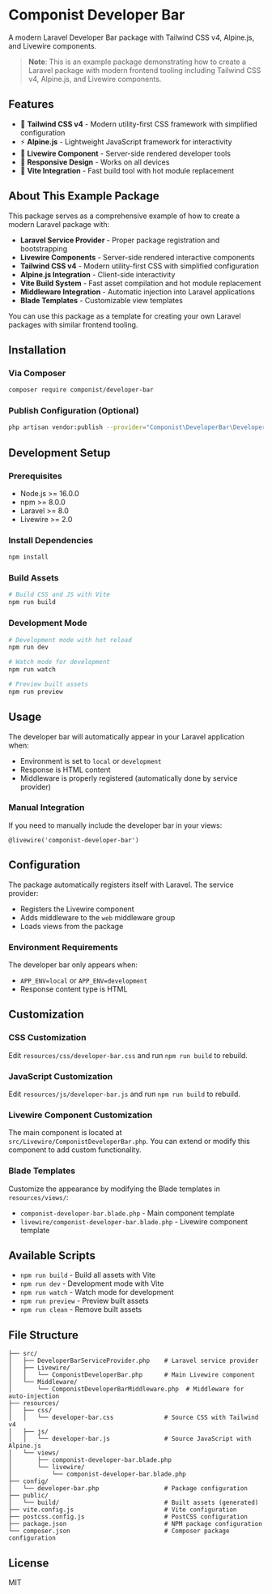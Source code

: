 # Componist Developer Bar

A modern Laravel Developer Bar package with Tailwind CSS v4, Alpine.js, and Livewire components.

> **Note**: This is an example package demonstrating how to create a Laravel package with modern frontend tooling including Tailwind CSS v4, Alpine.js, and Livewire components.

## Features

- 🎨 **Tailwind CSS v4** - Modern utility-first CSS framework with simplified configuration
- ⚡ **Alpine.js** - Lightweight JavaScript framework for interactivity
- 🔧 **Livewire Component** - Server-side rendered developer tools
- 📱 **Responsive Design** - Works on all devices
- 🚀 **Vite Integration** - Fast build tool with hot module replacement

## About This Example Package

This package serves as a comprehensive example of how to create a modern Laravel package with:

- **Laravel Service Provider** - Proper package registration and bootstrapping
- **Livewire Components** - Server-side rendered interactive components
- **Tailwind CSS v4** - Modern utility-first CSS with simplified configuration
- **Alpine.js Integration** - Client-side interactivity
- **Vite Build System** - Fast asset compilation and hot module replacement
- **Middleware Integration** - Automatic injection into Laravel applications
- **Blade Templates** - Customizable view templates

You can use this package as a template for creating your own Laravel packages with similar frontend tooling.

## Installation

### Via Composer

```bash
composer require componist/developer-bar
```

### Publish Configuration (Optional)

```bash
php artisan vendor:publish --provider="Componist\DeveloperBar\DeveloperBarServiceProvider"
```

## Development Setup

### Prerequisites

- Node.js >= 16.0.0
- npm >= 8.0.0
- Laravel >= 8.0
- Livewire >= 2.0

### Install Dependencies

```bash
npm install
```

### Build Assets

```bash
# Build CSS and JS with Vite
npm run build
```

### Development Mode

```bash
# Development mode with hot reload
npm run dev

# Watch mode for development
npm run watch

# Preview built assets
npm run preview
```

## Usage

The developer bar will automatically appear in your Laravel application when:

- Environment is set to `local` or `development`
- Response is HTML content
- Middleware is properly registered (automatically done by service provider)

### Manual Integration

If you need to manually include the developer bar in your views:

```blade
@livewire('componist-developer-bar')
```

## Configuration

The package automatically registers itself with Laravel. The service provider:

- Registers the Livewire component
- Adds middleware to the `web` middleware group
- Loads views from the package

### Environment Requirements

The developer bar only appears when:
- `APP_ENV=local` or `APP_ENV=development`
- Response content type is HTML

## Customization

### CSS Customization

Edit `resources/css/developer-bar.css` and run `npm run build` to rebuild.

### JavaScript Customization

Edit `resources/js/developer-bar.js` and run `npm run build` to rebuild.

### Livewire Component Customization

The main component is located at `src/Livewire/ComponistDeveloperBar.php`. You can extend or modify this component to add custom functionality.

### Blade Templates

Customize the appearance by modifying the Blade templates in `resources/views/`:
- `componist-developer-bar.blade.php` - Main component template
- `livewire/componist-developer-bar.blade.php` - Livewire component template

## Available Scripts

- `npm run build` - Build all assets with Vite
- `npm run dev` - Development mode with Vite
- `npm run watch` - Watch mode for development
- `npm run preview` - Preview built assets
- `npm run clean` - Remove built assets

## File Structure

```
├── src/
│   ├── DeveloperBarServiceProvider.php    # Laravel service provider
│   ├── Livewire/
│   │   └── ComponistDeveloperBar.php      # Main Livewire component
│   └── Middleware/
│       └── ComponistDeveloperBarMiddleware.php  # Middleware for auto-injection
├── resources/
│   ├── css/
│   │   └── developer-bar.css              # Source CSS with Tailwind v4
│   ├── js/
│   │   └── developer-bar.js               # Source JavaScript with Alpine.js
│   └── views/
│       ├── componist-developer-bar.blade.php
│       └── livewire/
│           └── componist-developer-bar.blade.php
├── config/
│   └── developer-bar.php                  # Package configuration
├── public/
│   └── build/                             # Built assets (generated)
├── vite.config.js                         # Vite configuration
├── postcss.config.js                      # PostCSS configuration
├── package.json                           # NPM package configuration
└── composer.json                          # Composer package configuration
```

## License

MIT
